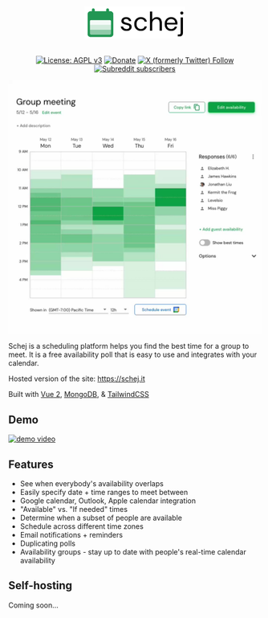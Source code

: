 <div align="center">
  
<img src="./.github/assets/images/logo.svg" width="200px" alt="Schej logo" />

</div>
<br />
<div align="center">

[![License: AGPL v3](https://img.shields.io/badge/License-AGPL_v3-orange.svg)](https://www.gnu.org/licenses/agpl-3.0)
[![Donate](https://img.shields.io/badge/-Donate%20with%20Paypal-blue?logo=paypal)](https://www.paypal.com/donate/?hosted_button_id=KWCH6LGJCP6E6)
[![X (formerly Twitter) Follow](https://img.shields.io/twitter/follow/schej_it?label=%40schej_it&labelColor=white)](https://x.com/schej_it)
[![Subreddit subscribers](https://img.shields.io/reddit/subreddit-subscribers/schej?label=join%20r%2Fschej)](https://www.reddit.com/r/schej/)

</div>

<img src="./.github/assets/images/hero.jpg" alt="Schej hero" />

Schej is a scheduling platform helps you find the best time for a group to meet. It is a free availability poll that is easy to use and integrates with your calendar.

Hosted version of the site: https://schej.it

Built with [Vue 2](https://github.com/vuejs/vue), [MongoDB](https://github.com/mongodb/mongo), & [TailwindCSS](https://github.com/tailwindlabs/tailwindcss)

## Demo

[![demo video](http://markdown-videos-api.jorgenkh.no/youtube/I7jl850X1P4)](https://www.youtube.com/watch?v=I7jl850X1P4)

## Features

- See when everybody's availability overlaps
- Easily specify date + time ranges to meet between
- Google calendar, Outlook, Apple calendar integration
- "Available" vs. "If needed" times
- Determine when a subset of people are available
- Schedule across different time zones
- Email notifications + reminders
- Duplicating polls
- Availability groups - stay up to date with people's real-time calendar availability

## Self-hosting

Coming soon...
